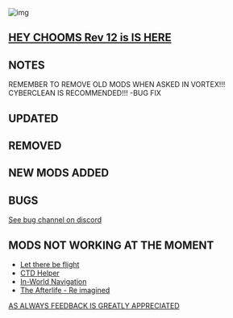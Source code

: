 ![img](https://s11.gifyu.com/images/Cuty-od-Dreams-Logo-YellowUP.png)


[HEY CHOOMS Rev 12 is IS HERE ](https://)
-

NOTES
-

REMEMBER TO REMOVE OLD MODS WHEN ASKED IN VORTEX!!! 
CYBERCLEAN IS RECOMMENDED!!!
-BUG FIX

UPDATED
-


REMOVED
-



NEW MODS ADDED 
-


BUGS
-

 [See bug channel on discord](https://discord.gg/xZNztPjA2u)
 

MODS NOT WORKING AT THE MOMENT 
-

- [Let there be flight](https://)
- [CTD Helper](https://)
- [In-World Navigation](https://)
- [The Afterlife - Re imagined](https://)

[AS ALWAYS FEEDBACK IS GREATLY APPRECIATED](https://)
